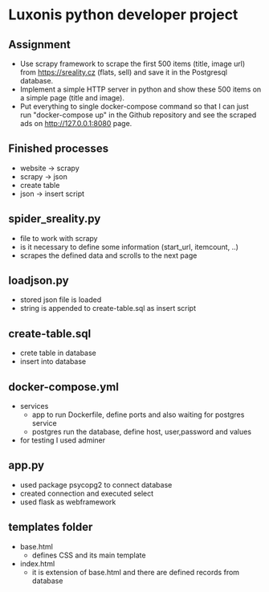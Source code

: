 # Luxonis python developer project

## Assignment
* Use scrapy framework to scrape the first 500 items (title, image url) from https://sreality.cz (flats, sell) and save it in the Postgresql database.
* Implement a simple HTTP server in python and show these 500 items on a simple page (title and image).
* Put everything to single docker-compose command so that I can just run "docker-compose up" in the Github repository and see the scraped ads on http://127.0.0.1:8080 page.


## Finished processes
* website -> scrapy
* scrapy -> json
* create table
* json -> insert script


## spider_sreality.py
* file to work with scrapy
* is it necessary to define some information (start_url, itemcount, ..)
* scrapes the defined data and scrolls to the next page


## loadjson.py
* stored json file is loaded
* string is appended to create-table.sql as insert script


## create-table.sql
* crete table in database
* insert into database


## docker-compose.yml
* services
  * app to run Dockerfile, define ports and also waiting for postgres service
  * postgres run the database, define host, user,password and values
* for testing I used adminer


## app.py
* used package psycopg2 to connect database
* created connection and executed select
* used flask as webframework


## templates folder
* base.html
  * defines CSS and its main template
* index.html
  * it is extension of base.html and there are defined records from database

